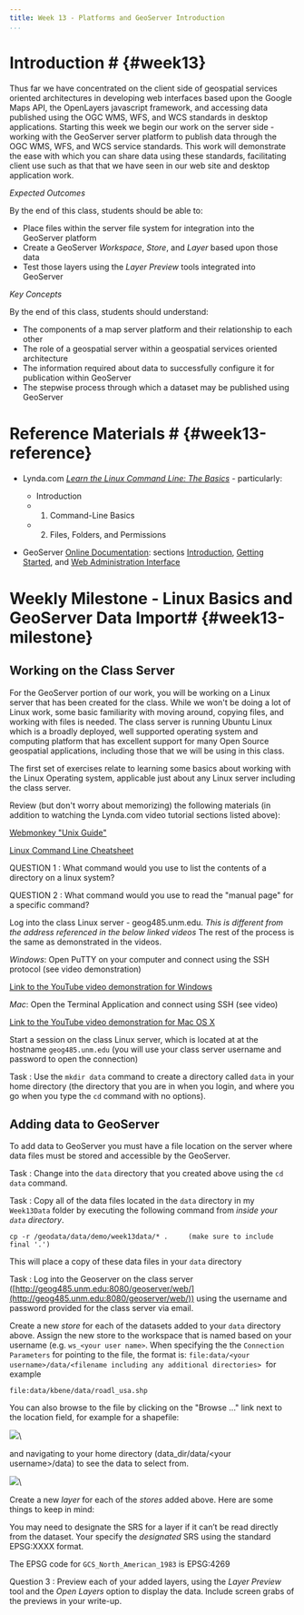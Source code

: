 ```yaml
---
title: Week 13 - Platforms and GeoServer Introduction
...
```


<!---------------------------------------------------------------------------->
<!-- Week 13 ----------------------------------------------------------------->
<!---------------------------------------------------------------------------->

# Introduction # {#week13}

Thus far we have concentrated on the client side of geospatial services oriented architectures in developing web interfaces based upon the Google Maps API, the OpenLayers javascript framework, and accessing data published using the OGC WMS, WFS, and WCS standards in desktop applications. Starting this week we begin our work on the server side - working with the GeoServer server platform to publish data through the OGC WMS, WFS, and WCS service standards. This work will demonstrate the ease with which you can share data using these standards, facilitating client use such as that that we have seen in our web site and desktop application work.


*Expected Outcomes*

By the end of this class, students should be able to:

* Place files within the server file system for integration into the GeoServer platform
* Create a GeoServer _Workspace_, _Store_, and _Layer_ based upon those data
* Test those layers using the _Layer Preview_ tools integrated into GeoServer


*Key Concepts*

By the end of this class, students should understand:

* The components of a map server platform and their relationship to each other
* The role of a geospatial server within a geospatial services oriented architecture
* The information required about data to successfully configure it for publication within GeoServer
* The stepwise process through which a dataset may be published using GeoServer 

# Reference Materials # {#week13-reference}

* Lynda.com [*Learn the Linux Command Line: The Basics*](http://www.lynda.com/Linux-tutorials/Learn-Linux-Command-Line-Basics/435539-2.html?org=unm.edu) - particularly:
	* Introduction
	* 1. Command-Line Basics
	* 2. Files, Folders, and Permissions

* GeoServer [Online Documentation](http://docs.geoserver.org/stable/en/user/index.html): sections [Introduction](http://docs.geoserver.org/stable/en/user/introduction/index.html), [Getting Started](http://docs.geoserver.org/stable/en/user/gettingstarted/index.html), and [Web Administration Interface](http://docs.geoserver.org/stable/en/user/webadmin/index.html)


# Weekly Milestone - Linux Basics and GeoServer Data Import# {#week13-milestone}

## Working on the Class Server

For the GeoServer portion of our work, you will be working on a Linux server that has been created for the class. While we won't be doing a lot of Linux work, some basic familiarity with moving around, copying files, and working with files is needed. The class server is running Ubuntu Linux which is a broadly deployed, well supported operating system and computing platform that has excellent support for many Open Source geospatial applications, including those that we will be using in this class. 

The first set of exercises relate to learning some basics about working with the Linux Operating system, applicable just about any Linux server including the class server.

Review (but don't worry about memorizing) the following materials (in addition to watching the Lynda.com video tutorial sections listed above):

[Webmonkey "Unix Guide"](http://www.webmonkey.com/2010/02/unix-guide/)

[Linux Command Line Cheatsheet](http://www.cheatography.com/davechild/cheat-sheets/linux-command-line/)

QUESTION 1
:	What command would you use to list the contents of a directory on a linux system?

QUESTION 2
:	What command would you use to read the "manual page" for a specific command?

Log into the class Linux server - geog485.unm.edu.  *This is different from the address referenced in the below linked videos* The rest of the process is the same as demonstrated in the videos. 

*Windows*: Open PuTTY on your computer and connect using the SSH protocol (see video demonstration)

[Link to the YouTube video demonstration for Windows](http://youtu.be/GdO_n89mey8)

*Mac*: Open the Terminal Application and connect using SSH (see video)

[Link to the YouTube video demonstration for Mac OS X](http://youtu.be/Gu_ij6HxTWo)

Start a session on the class Linux server, which is located at at the hostname `geog485.unm.edu` (you will use your class server username and password to open the connection)

Task
:	Use the `mkdir data` command to create a directory called `data` in your home directory (the directory that you are in when you login, and where you go when you type the `cd` command with no options).  



## Adding data to GeoServer ##

To add data to GeoServer you must have a file location on the server where data files must be stored and accessible by the GeoServer. 

Task
:	Change into the `data` directory that you created above using the `cd data` command. 

Task
:	Copy all of the data files located in the `data` directory in my `Week13Data` folder by executing the following command from *inside your `data` directory*.

	cp -r /geodata/data/demo/week13data/* .     (make sure to include final '.')

This will place a copy of these data files in your `data` directory 

Task
:	Log into the Geoserver on the class server ([http://geog485.unm.edu:8080/geoserver/web/](http://geog485.unm.edu:8080/geoserver/web/)) using the username and password provided for the class server via email. 

Create a new _store_ for each of the datasets added to your `data` directory above. Assign the new store to the workspace that is named based on your username (e.g. `ws_<your user name>`. When specifying the the `Connection Parameters` for pointing to the file, the format is: `file:data/<your username>/data/<filename including any additional directories>` 
for example

	file:data/kbene/data/roadl_usa.shp

You can also browse to the file by clicking on the "Browse ..." link next to the location field, for example for a shapefile:

![](images/GeoServer_Browse.jpg)\ 

and navigating to your home directory (data_dir/data/\<your username\>/data) to see the data to select from. 

![](images/GeoServer_SelectData.jpg)\ 


Create a new _layer_ for each of the _stores_ added above. Here are some things to keep in mind:

You may need to designate the SRS for a layer if it can’t be read directly from the dataset. Your specify the _designated_ SRS using the standard EPSG:XXXX format. 

The EPSG code for `GCS_North_American_1983` is EPSG:4269

Question 3
:	Preview each of your added layers, using the _Layer Preview_ tool and the _Open Layers_ option to display the data. Include screen grabs of the previews in your write-up.




